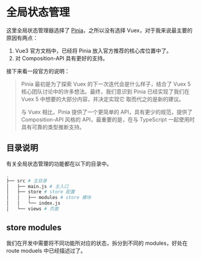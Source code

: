# 全局状态管理

这里全局状态管理器选择了 [Pinia](https://pinia.vuejs.org/)，之所以没有选择 Vuex，对于我来说最主要的原因有两点：

1. Vue3 官方文档中，已经将 Pinia 放入官方推荐的核心库位置中了。
2. 对 Composition-API 具有更好的支持。

接下来看一段官方的说明：

> Pinia 最初是为了探索 Vuex 的下一次迭代会是什么样子，结合了 Vuex 5 核心团队讨论中的许多想法。最终，我们意识到 Pinia 已经实现了我们在 Vuex 5 中想要的大部分内容，并决定实现它 取而代之的是新的建议。
>
> 与 Vuex 相比，Pinia 提供了一个更简单的 API，具有更少的规范，提供了 Composition-API 风格的 API，最重要的是，在与 TypeScript 一起使用时具有可靠的类型推断支持。

## 目录说明

有关全局状态管理的功能都在以下的目录中。

```sh
.
├── src # 主目录
│   ├── main.js # 主入口
│   ├── store # store 配置
│   │   ├── modules # store 模块
│   │   └── index.js
│   └── views # 页面
```

## store modules

我们在开发中需要将不同功能所对应的状态，拆分到不同的 modules，好处在 route moduels 中已经描述过了。